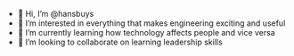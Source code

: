 - 👋 Hi, I’m @hansbuys
- 👀 I’m interested in everything that makes engineering exciting and useful
- 🌱 I’m currently learning how technology affects people and vice versa
- 💞️ I’m looking to collaborate on learning leadership skills
